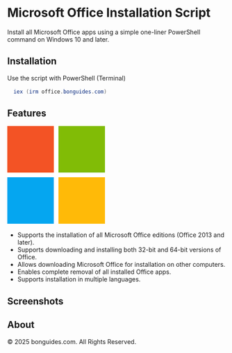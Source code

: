 
# Microsoft Office Installation Script

Install all Microsoft Office apps using a simple one-liner PowerShell command on Windows 10 and later.


## Installation

Use the script with PowerShell (Terminal)

```ps1
  iex (irm office.bonguides.com)
```

## Features
![App Screenshot](https://github.com/bonguides25/microsoft-office/blob/main/files/images.png?raw=true)
- Supports the installation of all Microsoft Office editions (Office 2013 and later).
- Supports downloading and installing both 32-bit and 64-bit versions of Office.
- Allows downloading Microsoft Office for installation on other computers.
- Enables complete removal of all installed Office apps.
- Supports installation in multiple languages.



## Screenshots

## About

© 2025 bonguides.com. All Rights Reserved.

